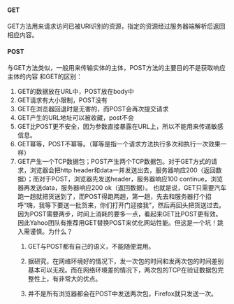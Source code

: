 #### GET
GET方法用来请求访问已被URI识别的资源，指定的资源经过服务器端解析后返回相应内容。

#### POST
与GET方法类似，一般用来传输实体的主体，POST方法的主要目的不是获取响应主体的内容
和GET的区别：
1. GET的数据放在URL中，POST放在body中
2. GET请求有大小限制，POST没有
3. GET在浏览器回退时是无害的，而POST会再次提交请求
4. GET产生的URL地址可以被收藏，post不会
5. GET比POST更不安全，因为参数直接暴露在URL上，所以不能用来传递敏感信息。
6. GET幂等，POST不幂等。（幂等是指一个请求方法执行多次和执行一次效果一样）
7. GET产生一个TCP数据包；POST产生两个TCP数据包。对于GET方式的请求，浏览器会把http header和data一并发送出去，服务器响应200（返回数据）；而对于POST，浏览器先发送header，服务器响应100 continue，浏览器再发送data，服务器响应200 ok（返回数据）。
也就是说，GET只需要汽车跑一趟就把货送到了，而POST得跑两趟，第一趟，先去和服务器打个招呼“嗨，我等下要送一批货来，你们打开门迎接我”，然后再回头把货送过去。因为POST需要两步，时间上消耗的要多一点，看起来GET比POST更有效。因此Yahoo团队有推荐用GET替换POST来优化网站性能。但这是一个坑！跳入需谨慎。为什么？
   1. GET与POST都有自己的语义，不能随便混用。

   2. 据研究，在网络环境好的情况下，发一次包的时间和发两次包的时间差别基本可以无视。而在网络环境差的情况下，两次包的TCP在验证数据包完整性上，有非常大的优点。

   3. 并不是所有浏览器都会在POST中发送两次包，Firefox就只发送一次。